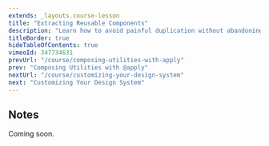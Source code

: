```yaml
---
extends: _layouts.course-lesson
title: "Extracting Reusable Components"
description: "Learn how to avoid painful duplication without abandoning the utility-first workflow."
titleBorder: true
hideTableOfContents: true
vimeoId: 347734631
prevUrl: "/course/composing-utilities-with-apply"
prev: "Composing Utilities with @apply"
nextUrl: "/course/customizing-your-design-system"
next: "Customizing Your Design System"
---
```


## Notes

Coming soon.
